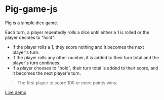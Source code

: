 # Pig-game-js
Pig is a simple dice game.

Each turn, a player repeatedly rolls a dice until either a 1 is rolled or the player decides to "hold":

- If the player rolls a 1, they score nothing and it becomes the next player's turn.
- If the player rolls any other number, it is added to their turn total and the player's turn continues.
- If a player chooses to "hold", their turn total is added to their score, and it becomes the next player's turn.

>The first player to score 100 or more points wins.

[Live demo](https://mdabbas-cse.github.io/pig-game-js/)